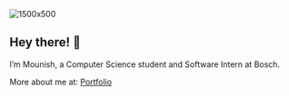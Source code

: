 ![1500x500](https://github.com/user-attachments/assets/ece63139-1272-47a4-9719-37e0222b2aa5)

## Hey there! 👋

I’m Mounish, a Computer Science student and Software Intern at Bosch.

More about me at: [Portfolio](https://mounishvatti.me)
